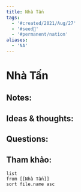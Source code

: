 ```yaml
---
title: Nhà Tấn
tags:
  - '#created/2021/Aug/27'
  - '#seed🥜'
  - '#permanent/nation'
aliases:
  - 'NA'
---
```

# Nhà Tấn

## Notes:


## Ideas & thoughts:

## Questions:


## Tham khảo:
```dataview
list
from [[Nhà Tấn]]
sort file.name asc
```